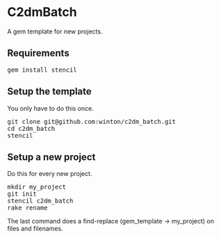 C2dmBatch
===========

A gem template for new projects.

Requirements
------------

<pre>
gem install stencil
</pre>

Setup the template
------------------

You only have to do this once.

<pre>
git clone git@github.com:winton/c2dm_batch.git
cd c2dm_batch
stencil
</pre>

Setup a new project
-------------------

Do this for every new project.

<pre>
mkdir my_project
git init
stencil c2dm_batch
rake rename
</pre>

The last command does a find-replace (gem\_template -> my\_project) on files and filenames.